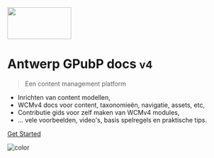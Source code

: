<!-- _coverpage.md -->

<img src="http://cdn.antwerpen.be/digipolis_branding_scss/5.0.0/assets/images/digipolis-logo.svg" alt="" width="144" height="72">

# Antwerp GPubP docs <small>v4</small>

> Een content management platform 

- Inrichten van content modellen,
- WCMv4 docs voor content, taxonomieën, navigatie, assets, etc, 
- Contributie gids voor zelf maken van WCMv4 modules, 
- ... vele voorbeelden, video's, basis spelregels en praktische tips.

<!-- [GitHub](https://github.com/digipolisantwerpdocumentation/api-system) -->
[Get Started](#main)

![color](#0057b7)